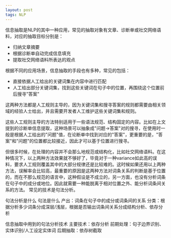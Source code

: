 ```yaml
---
layout: post
tags: NLP
---
```


信息抽取是NLP的其中一种应用，常见的抽取对象有文章、诊断单或社交网络语料，对应的抽取目标分别是：

- 归纳文章摘要
- 根据诊断单自动完成信息填充
- 提取社交网络语料所表达的观点

根据不同的应用场景，信息抽取的手段也有多种，常见的包括：

- 直接依据人工给出的关键词集在内容中进行匹配
- 人工给出部分关键词集，找到这些关键词在句子中的位置，再围绕这个位置前后搜寻"答案"

这两种方法都是人工规则主导的，因为关键词集和搜寻答案的规则都需要由相关领域的经验人士给出，并且需要开发者人工维护这些关键词集和规则。

这些人工规则主导的方法特别适用于一些语法规范、结构固定的内容。比如在上文提到的诊断单信息提取，这种场景可以抽象成"问题->答案"对的搜寻，在使用时一般是根据人工给出的"问题"值，在论断单中找到对应的"答案"，更重要的是，"答案"和"问题"的位置都比较接近，因此才可以基于位置进行搜寻。

但很多时候，在处理的内容并不会那么地规范或结构化，比如社交网络语料。在这种情况下，以上两种方法效果就不够好了，毕竟对于一种variance如此高的误料，要求人工规则覆盖其中的大部分规律还是比较难的。这时候如果还用以上两种方法，误解率会比较高，最重要的原因是这两种方法对词条关系的判断是基于位置的，而在不那么规范的语言中，这种假设是不成立的，另一方面，也没有分析词条在句子中的成分或地位。因此就需要一种能脱离于相对位置之外、能分析词条间关系的方法。
常见的技术是句法分析。

句法分析是什么
句法是什么
产出：词条在句子中的成分或词条间的关系
分类：根据分析多少词条分成深层/浅层，根据是否输出词条间关系分成结构分析、依存分析

信息抽取中用到的句法分析技术
主要技术：依存分析
前期处理：句子边界识别、实体识别/人工设定实体词
后期抽取：依存树截取
